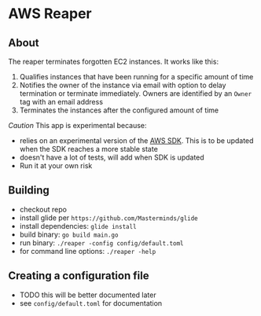 # AWS Reaper

## About

The reaper terminates forgotten EC2 instances. It works like this:

1. Qualifies instances that have been running for a specific amount of time
2. Notifies the owner of the instance via email with option to delay termination or terminate immediately. Owners are identified by an `Owner` tag with an email address
3. Terminates the instances after the configured amount of time

*Caution* This app is experimental because:

* relies on an experimental version of the [AWS SDK](https://github.com/awslabs/aws-sdk-go). This is to be updated when the SDK reaches a more stable state
* doesn't have a lot of tests, will add when SDK is updated
* Run it at your own risk

## Building

* checkout repo
* install glide per `https://github.com/Masterminds/glide`
* install dependencies: `glide install`
* build binary: `go build main.go`
* run binary: `./reaper -config config/default.toml`
* for command line options: `./reaper -help`

## Creating a configuration file

* TODO this will be better documented later
* see `config/default.toml` for documentation
